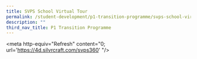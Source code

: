 ```yaml
---
title: SVPS School Virtual Tour
permalink: /student-development/p1-transition-programme/svps-school-virtual-tour/
description: ""
third_nav_title: P1 Transition Programme
---
```

<meta http-equiv="Refresh" content\="0; url='https://4d.silvrcraft.com/svps360' "/>